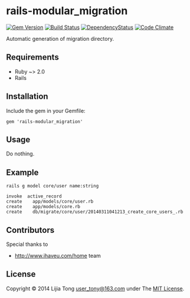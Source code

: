# rails-modular_migration
[![Gem Version](https://badge.fury.io/rb/rails-modular_migration.png)](http://badge.fury.io/rb/rails-modular_migration) [![Build Status](https://secure.travis-ci.org/user-tony/rails-modular_migration.png?branch=master)](http://travis-ci.org/user-tony/rails-modular_migration)
[![DependencyStatus](https://gemnasium.com/user-tony/rails-modular_migration.png?travis)](https://gemnasium.com/user-tony/rails-modular_migration)
[![Code Climate](https://codeclimate.com/github/user-tony/rails-modular_migration.png)](https://codeclimate.com/github/user-tony/rails-modular_migration)

Automatic generation of migration directory.

## Requirements

* Ruby ~> 2.0
* Rails

## Installation

Include the gem in your Gemfile:

    gem 'rails-modular_migration'

## Usage

Do nothing.

## Example
    rails g model core/user name:string

    invoke  active_record
    create    app/models/core/user.rb
    create    app/models/core.rb
    create    db/migrate/core/user/20140311041213_create_core_users_.rb

  
## Contributors

Special thanks to

* http://www.ihaveu.com/home team

## License

Copyright © 2014 Lijia Tong <user_tony@163.com> under The [MIT License](http://opensource.org/licenses/MIT).
